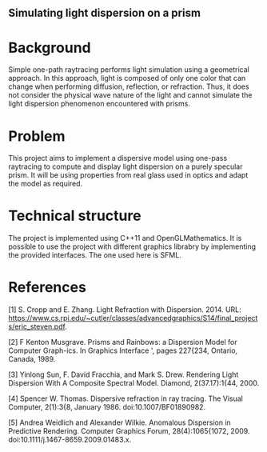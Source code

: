 ## Simulating light dispersion on a prism

# Background
Simple one-path raytracing performs light simulation using a geometrical approach. In this approach, light is composed of only one color that can change when performing diffusion, reflection, or refraction. Thus, it does not consider the physical wave nature of the light and cannot simulate the light dispersion phenomenon encountered with prisms.

# Problem
This project aims to implement a dispersive model using one-pass raytracing to compute and display light dispersion on a purely specular prism. It will be using properties from real glass used in optics and adapt the model as required.

# Technical structure

The project is implemented using C++11 and OpenGLMathematics. It is possible to use the project with different graphics librabry by implementing the provided interfaces. The one used here is SFML.

# References

[1] S. Cropp and E. Zhang. Light Refraction with Dispersion. 2014. URL: https://www.cs.rpi.edu/~cutler/classes/advancedgraphics/S14/final_projects/eric_steven.pdf.

[2] F Kenton Musgrave. Prisms and Rainbows: a Dispersion Model for Computer Graph-ics. In Graphics Interface ', pages 227{234, Ontario, Canada, 1989.

[3] Yinlong Sun, F. David Fracchia, and Mark S. Drew. Rendering Light Dispersion With A Composite Spectral Model. Diamond, 2(37.17):1{44, 2000.

[4] Spencer W. Thomas. Dispersive refraction in ray tracing. The Visual Computer, 2(1):3{8, January 1986. doi:10.1007/BF01890982.

[5] Andrea Weidlich and Alexander Wilkie. Anomalous Dispersion in Predictive Rendering. Computer Graphics Forum, 28(4):1065{1072, 2009. doi:10.1111/j.1467-8659.2009.01483.x.
